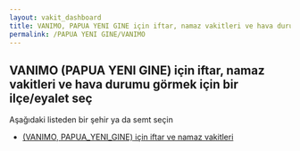 ```yaml
---
layout: vakit_dashboard
title: VANIMO, PAPUA YENI GINE için iftar, namaz vakitleri ve hava durumu - ilçe/eyalet seç
permalink: /PAPUA YENI GINE/VANIMO
---
```


## VANIMO (PAPUA YENI GINE) için iftar, namaz vakitleri ve hava durumu  görmek için bir ilçe/eyalet seç

Aşağıdaki listeden bir şehir ya da semt seçin

* [ (VANIMO, PAPUA_YENI_GINE) için iftar ve namaz vakitleri](/PAPUA_YENI_GINE/VANIMO/)

<script type="text/javascript">
  var GLOBAL_COUNTRY = 'PAPUA YENI GINE';
  var GLOBAL_CITY = 'VANIMO';
  var GLOBAL_STATE = 'VANIMO';
</script>
